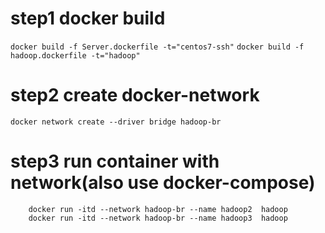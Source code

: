 # step1 docker build
``` docker build -f Server.dockerfile -t="centos7-ssh" ```
``` docker build -f hadoop.dockerfile -t="hadoop" ```
# step2 create docker-network
``` docker network create --driver bridge hadoop-br ```
# step3 run container with network(also use docker-compose)
``` docker run -itd --network hadoop-br --name hadoop1 -p 50070:50070 -p 8080:8080 hadoop 
    docker run -itd --network hadoop-br --name hadoop2  hadoop
    docker run -itd --network hadoop-br --name hadoop3  hadoop
```

